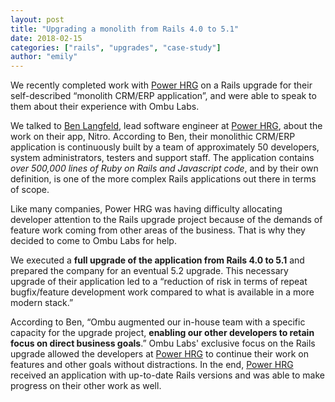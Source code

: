 ```yaml
---
layout: post
title: "Upgrading a monolith from Rails 4.0 to 5.1"
date: 2018-02-15
categories: ["rails", "upgrades", "case-study"]
author: "emily"
---
```


We recently completed work with [Power HRG](https://powerhrg.com) on a Rails upgrade for their self-described “monolith CRM/ERP application”, and were able to speak to them about their experience with Ombu Labs.

<!--more-->

We talked to [Ben Langfeld](https://www.linkedin.com/in/benlangfeld/), lead software engineer at [Power HRG](https://powerhrg.com), about the work on their app, Nitro. According to Ben, their monolithic CRM/ERP application is continuously built by a team of approximately 50 developers, system administrators, testers and support staff. The application contains *over 500,000 lines of Ruby on Rails and Javascript code*, and by their own definition, is one of the more complex Rails applications out there in terms of scope.

Like many companies, Power HRG was having difficulty allocating developer attention to the Rails upgrade project because of the demands of feature work coming from other areas of the business. That is why they decided to come to Ombu Labs for help.

We executed a **full upgrade of the application from Rails 4.0 to 5.1** and prepared the company for an eventual 5.2 upgrade. This necessary upgrade of their application led to a “reduction of risk in terms of repeat bugfix/feature development work compared to what is available in a more modern stack.”

According to Ben, “Ombu augmented our in-house team with a specific capacity for the upgrade project, **enabling our other developers to retain focus on direct business goals**.” Ombu Labs' exclusive focus on the Rails upgrade allowed the developers at [Power HRG](https://powerhrg.com) to continue their work on features and other goals without distractions. In the end, [Power HRG](https://powerhrg.com) received an application with up-to-date Rails versions and was able to make progress on their other work as well.
